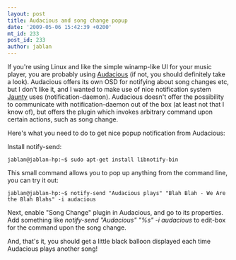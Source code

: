 ```yaml
---
layout: post
title: Audacious and song change popup
date: '2009-05-06 15:42:39 +0200'
mt_id: 233
post_id: 233
author: jablan
---
```

If you're using Linux and like the simple winamp-like UI for your music player, you are probably using [Audacious](http://audacious-media-player.org/) (if not, you should definitely take a look). Audacious offers its own OSD for notifying about song changes etc, but I don't like it, and I wanted to make use of nice notification system [Jaunty](http://www.ubuntu.com/) uses (notification-daemon). Audacious doesn't offer the possibility to communicate with notification-daemon out of the box (at least not that I know of), but offers the plugin which invokes arbitrary command upon certain actions, such as song change.

Here's what you need to do to get nice popup notification from Audacious:

Install notify-send:

    jablan@jablan-hp:~$ sudo apt-get install libnotify-bin

This small command allows you to pop up anything from the command line, you can try it out:

    jablan@jablan-hp:~$ notify-send "Audacious plays" "Blah Blah - We Are the Blah Blahs" -i audacious

Next, enable "Song Change" plugin in Audacious, and go to its properties. Add something like _notify-send "Audacious" "%s" -i audacious_ to edit-box for the command upon the song change.

And, that's it, you should get a little black balloon displayed each time Audacious plays another song!

